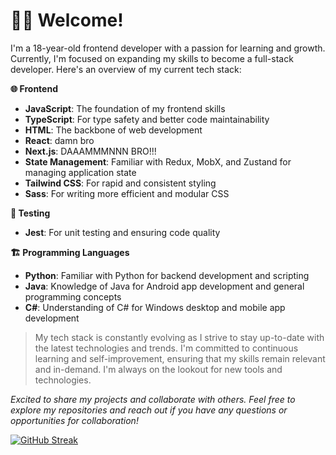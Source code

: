 # 🧑‍💻 Welcome!
I'm a 18-year-old frontend developer with a passion for learning and growth. Currently, I'm focused on expanding my skills to become a full-stack developer. Here's an overview of my current tech stack:

**🌐 Frontend**
-   **JavaScript**: The foundation of my frontend skills
-   **TypeScript**: For type safety and better code maintainability
-   **HTML**: The backbone of web development
-   **React**: damn bro
-   **Next.js**: DAAAMMMNNN BRO!!!
-   **State Management**: Familiar with Redux, MobX, and Zustand for managing application state
-   **Tailwind CSS**: For rapid and consistent styling
-   **Sass**: For writing more efficient and modular CSS
 
**🔧 Testing**
-   **Jest**: For unit testing and ensuring code quality

**🏗️ Programming Languages**
-   **Python**: Familiar with Python for backend development and scripting
-   **Java**: Knowledge of Java for Android app development and general programming concepts
-   **C#**: Understanding of C# for Windows desktop and mobile app development
 
> My tech stack is constantly evolving as I strive to stay up-to-date with the latest technologies and trends. I'm committed to continuous learning and self-improvement, ensuring that my skills remain relevant and in-demand. I'm always on the lookout for new tools and technologies.

*Excited to share my projects and collaborate with others. Feel free to explore my repositories and reach out if you have any questions or opportunities for collaboration!*

[![GitHub Streak](https://streak-stats.demolab.com?user=V4nden&theme=dark&border_radius=16&background=45%2C000000%2C2B2B2B&ring=6E6E6E&fire=EBEBEB&currStreakLabel=EBEBEB)](https://git.io/streak-stats)
